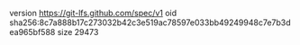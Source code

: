 version https://git-lfs.github.com/spec/v1
oid sha256:8c7a888b17c273032b42c3e519ac78597e033bb49249948c7e7b3dea965bf588
size 29473
